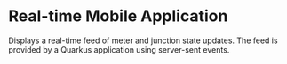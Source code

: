 # Real-time Mobile Application

Displays a real-time feed of meter and junction state updates. The feed is
provided by a Quarkus application using server-sent events.
